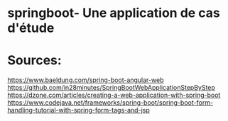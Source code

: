 # springboot- Une application de cas d'étude

# Sources:
https://www.baeldung.com/spring-boot-angular-web <br>
https://github.com/in28minutes/SpringBootWebApplicationStepByStep <br>
https://dzone.com/articles/creating-a-web-application-with-spring-boot <br>
https://www.codejava.net/frameworks/spring-boot/spring-boot-form-handling-tutorial-with-spring-form-tags-and-jsp <br>



